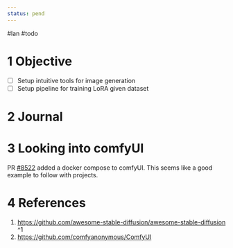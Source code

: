 ```yaml
---
status: pend
---
```

#lan #todo


# 1 Objective

- [ ] Setup intuitive tools for image generation
- [ ] Setup pipeline for training LoRA given dataset

# 2 Journal

# 3 Looking into comfyUI

PR [#8522](<https://github.com/comfyanonymous/ComfyUI/pull/8522/commits/af0f199b1874d96bf60ce418e027b4fefbb7c7e7>) added a docker compose to comfyUI. This seems like a good example to follow with projects.

# 4 References
1. https://github.com/awesome-stable-diffusion/awesome-stable-diffusion ^1
2. https://github.com/comfyanonymous/ComfyUI